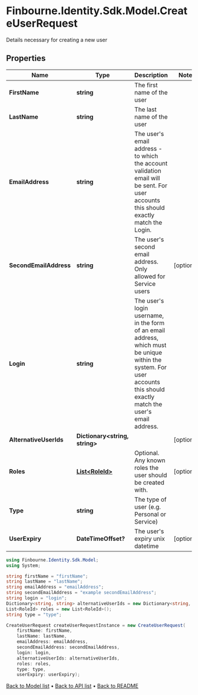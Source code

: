 # Finbourne.Identity.Sdk.Model.CreateUserRequest
Details necessary for creating a new user

## Properties

Name | Type | Description | Notes
------------ | ------------- | ------------- | -------------
**FirstName** | **string** | The first name of the user | 
**LastName** | **string** | The last name of the user | 
**EmailAddress** | **string** | The user&#39;s email address - to which the account validation email will be sent. For user accounts this should exactly match the Login. | 
**SecondEmailAddress** | **string** | The user&#39;s second email address. Only allowed for Service users | [optional] 
**Login** | **string** | The user&#39;s login username, in the form of an email address, which must be unique within the system. For user accounts this should exactly match the user&#39;s email address. | 
**AlternativeUserIds** | **Dictionary&lt;string, string&gt;** |  | [optional] 
**Roles** | [**List&lt;RoleId&gt;**](RoleId.md) | Optional. Any known roles the user should be created with. | [optional] 
**Type** | **string** | The type of user (e.g. Personal or Service) | 
**UserExpiry** | **DateTimeOffset?** | The user&#39;s expiry unix datetime | [optional] 

```csharp
using Finbourne.Identity.Sdk.Model;
using System;

string firstName = "firstName";
string lastName = "lastName";
string emailAddress = "emailAddress";
string secondEmailAddress = "example secondEmailAddress";
string login = "login";
Dictionary<string, string> alternativeUserIds = new Dictionary<string, string>();
List<RoleId> roles = new List<RoleId>();
string type = "type";

CreateUserRequest createUserRequestInstance = new CreateUserRequest(
    firstName: firstName,
    lastName: lastName,
    emailAddress: emailAddress,
    secondEmailAddress: secondEmailAddress,
    login: login,
    alternativeUserIds: alternativeUserIds,
    roles: roles,
    type: type,
    userExpiry: userExpiry);
```

[Back to Model list](../README.md#documentation-for-models) &#8226; [Back to API list](../README.md#documentation-for-api-endpoints) &#8226; [Back to README](../README.md)
